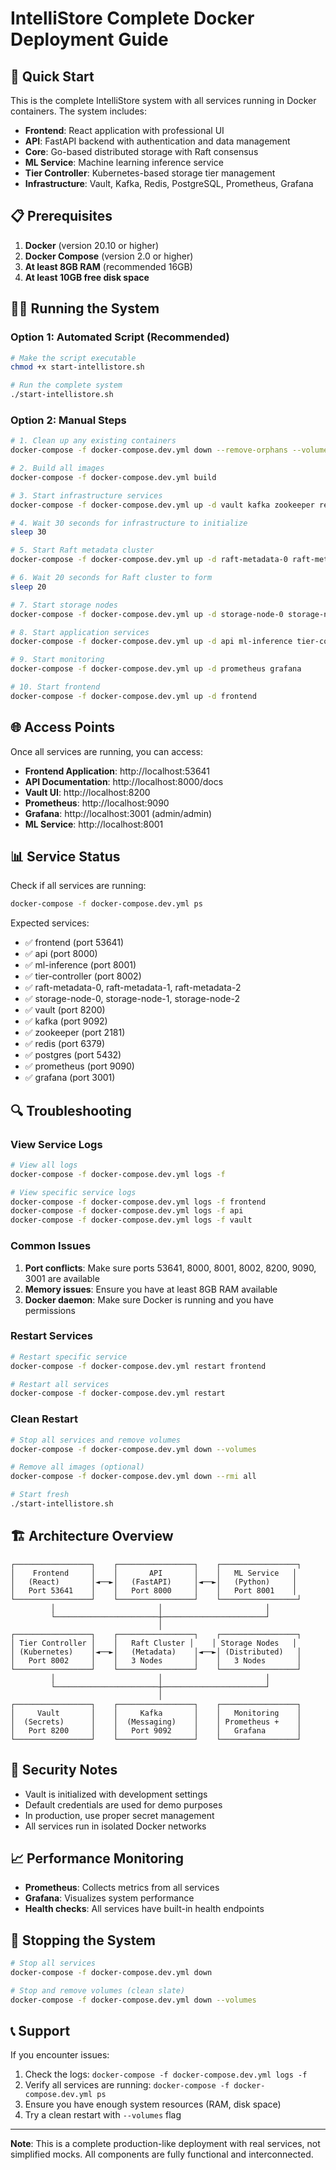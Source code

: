 # IntelliStore Complete Docker Deployment Guide

## 🚀 Quick Start

This is the complete IntelliStore system with all services running in Docker containers. The system includes:

- **Frontend**: React application with professional UI
- **API**: FastAPI backend with authentication and data management
- **Core**: Go-based distributed storage with Raft consensus
- **ML Service**: Machine learning inference service
- **Tier Controller**: Kubernetes-based storage tier management
- **Infrastructure**: Vault, Kafka, Redis, PostgreSQL, Prometheus, Grafana

## 📋 Prerequisites

1. **Docker** (version 20.10 or higher)
2. **Docker Compose** (version 2.0 or higher)
3. **At least 8GB RAM** (recommended 16GB)
4. **At least 10GB free disk space**

## 🏃‍♂️ Running the System

### Option 1: Automated Script (Recommended)

```bash
# Make the script executable
chmod +x start-intellistore.sh

# Run the complete system
./start-intellistore.sh
```

### Option 2: Manual Steps

```bash
# 1. Clean up any existing containers
docker-compose -f docker-compose.dev.yml down --remove-orphans --volumes

# 2. Build all images
docker-compose -f docker-compose.dev.yml build

# 3. Start infrastructure services
docker-compose -f docker-compose.dev.yml up -d vault kafka zookeeper redis postgres

# 4. Wait 30 seconds for infrastructure to initialize
sleep 30

# 5. Start Raft metadata cluster
docker-compose -f docker-compose.dev.yml up -d raft-metadata-0 raft-metadata-1 raft-metadata-2

# 6. Wait 20 seconds for Raft cluster to form
sleep 20

# 7. Start storage nodes
docker-compose -f docker-compose.dev.yml up -d storage-node-0 storage-node-1 storage-node-2

# 8. Start application services
docker-compose -f docker-compose.dev.yml up -d api ml-inference tier-controller

# 9. Start monitoring
docker-compose -f docker-compose.dev.yml up -d prometheus grafana

# 10. Start frontend
docker-compose -f docker-compose.dev.yml up -d frontend
```

## 🌐 Access Points

Once all services are running, you can access:

- **Frontend Application**: http://localhost:53641
- **API Documentation**: http://localhost:8000/docs
- **Vault UI**: http://localhost:8200
- **Prometheus**: http://localhost:9090
- **Grafana**: http://localhost:3001 (admin/admin)
- **ML Service**: http://localhost:8001

## 📊 Service Status

Check if all services are running:

```bash
docker-compose -f docker-compose.dev.yml ps
```

Expected services:
- ✅ frontend (port 53641)
- ✅ api (port 8000)
- ✅ ml-inference (port 8001)
- ✅ tier-controller (port 8002)
- ✅ raft-metadata-0, raft-metadata-1, raft-metadata-2
- ✅ storage-node-0, storage-node-1, storage-node-2
- ✅ vault (port 8200)
- ✅ kafka (port 9092)
- ✅ zookeeper (port 2181)
- ✅ redis (port 6379)
- ✅ postgres (port 5432)
- ✅ prometheus (port 9090)
- ✅ grafana (port 3001)

## 🔍 Troubleshooting

### View Service Logs

```bash
# View all logs
docker-compose -f docker-compose.dev.yml logs -f

# View specific service logs
docker-compose -f docker-compose.dev.yml logs -f frontend
docker-compose -f docker-compose.dev.yml logs -f api
docker-compose -f docker-compose.dev.yml logs -f vault
```

### Common Issues

1. **Port conflicts**: Make sure ports 53641, 8000, 8001, 8002, 8200, 9090, 3001 are available
2. **Memory issues**: Ensure you have at least 8GB RAM available
3. **Docker daemon**: Make sure Docker is running and you have permissions

### Restart Services

```bash
# Restart specific service
docker-compose -f docker-compose.dev.yml restart frontend

# Restart all services
docker-compose -f docker-compose.dev.yml restart
```

### Clean Restart

```bash
# Stop all services and remove volumes
docker-compose -f docker-compose.dev.yml down --volumes

# Remove all images (optional)
docker-compose -f docker-compose.dev.yml down --rmi all

# Start fresh
./start-intellistore.sh
```

## 🏗️ Architecture Overview

```
┌─────────────────┐    ┌─────────────────┐    ┌─────────────────┐
│    Frontend     │    │       API       │    │   ML Service   │
│   (React)       │◄──►│   (FastAPI)     │◄──►│   (Python)     │
│   Port 53641    │    │   Port 8000     │    │   Port 8001    │
└─────────────────┘    └─────────────────┘    └─────────────────┘
         │                       │                       │
         └───────────────────────┼───────────────────────┘
                                 │
┌─────────────────┐    ┌─────────────────┐    ┌─────────────────┐
│ Tier Controller │    │   Raft Cluster │    │ Storage Nodes   │
│ (Kubernetes)    │◄──►│   (Metadata)    │◄──►│ (Distributed)   │
│   Port 8002     │    │   3 Nodes       │    │   3 Nodes       │
└─────────────────┘    └─────────────────┘    └─────────────────┘
         │                       │                       │
         └───────────────────────┼───────────────────────┘
                                 │
┌─────────────────┐    ┌─────────────────┐    ┌─────────────────┐
│     Vault       │    │     Kafka       │    │   Monitoring    │
│  (Secrets)      │    │  (Messaging)    │    │ Prometheus +    │
│   Port 8200     │    │   Port 9092     │    │   Grafana       │
└─────────────────┘    └─────────────────┘    └─────────────────┘
```

## 🔐 Security Notes

- Vault is initialized with development settings
- Default credentials are used for demo purposes
- In production, use proper secret management
- All services run in isolated Docker networks

## 📈 Performance Monitoring

- **Prometheus**: Collects metrics from all services
- **Grafana**: Visualizes system performance
- **Health checks**: All services have built-in health endpoints

## 🛑 Stopping the System

```bash
# Stop all services
docker-compose -f docker-compose.dev.yml down

# Stop and remove volumes (clean slate)
docker-compose -f docker-compose.dev.yml down --volumes
```

## 📞 Support

If you encounter issues:

1. Check the logs: `docker-compose -f docker-compose.dev.yml logs -f`
2. Verify all services are running: `docker-compose -f docker-compose.dev.yml ps`
3. Ensure you have enough system resources (RAM, disk space)
4. Try a clean restart with `--volumes` flag

---

**Note**: This is a complete production-like deployment with real services, not simplified mocks. All components are fully functional and interconnected.